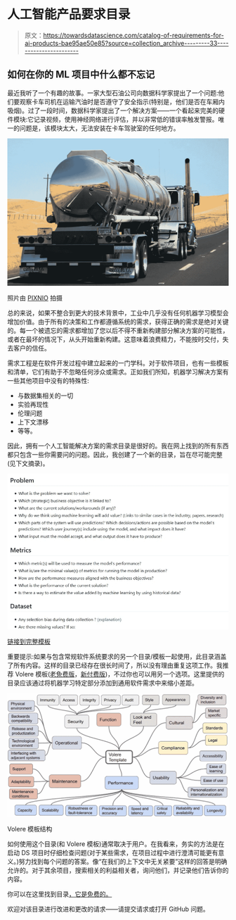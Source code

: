 # 人工智能产品要求目录

> 原文：<https://towardsdatascience.com/catalog-of-requirements-for-ai-products-bae95ae50e85?source=collection_archive---------33----------------------->

## 如何在你的 ML 项目中什么都不忘记

最近我听了一个有趣的故事。一家大型石油公司向数据科学家提出了一个问题:他们要观察卡车司机在运输汽油时是否遵守了安全指示(特别是，他们是否在车厢内吸烟)。过了一段时间，数据科学家提出了一个解决方案——一个看起来完美的硬件模块:它记录视频，使用神经网络进行评估，并以非常低的错误率触发警报。唯一的问题是，该模块太大，无法安装在卡车驾驶室的任何地方。

![](img/be74494b450f03b2bc29d307a2e7ac4f.png)

照片由 [PIXNIO](https://pixnio.com/transportation-vehicles/trucks/vehicle-truck-engine-road-trailer-transportation-transport-cargo) 拍摄

总的来说，如果不整合到更大的技术背景中，工业中几乎没有任何机器学习模型会增加价值。由于所有的决策和工作都遵循系统的需求，获得正确的需求是绝对关键的。每一个被遗忘的需求都增加了您以后不得不重新构建部分解决方案的可能性，或者在最坏的情况下，从头开始重新构建。这意味着浪费精力，不能按时交付，失去客户的信任。

需求工程是在软件开发过程中建立起来的一门学科。对于软件项目，也有一些模板和清单，它们有助于不忽略任何涉众或需求。正如我们所知，机器学习解决方案有一些其他项目中没有的特殊性:

*   与数据集相关的一切
*   实验再现性
*   伦理问题
*   上下文漂移
*   等等。

因此，拥有一个人工智能解决方案的需求目录是很好的。我在网上找到的所有东西都只包含一些你需要问的问题。因此，我创建了一个新的目录，旨在尽可能完整(见下文摘录)。

![](img/3b8347d947532d9e09d59f4e8a79d1d5.png)

[链接到完整模板](https://github.com/ttzt/catalog_of_requirements_for_ai_products)

重要提示:如果与包含常规软件系统要求的另一个目录/模板一起使用，此目录涵盖了所有内容。这样的目录已经存在很长时间了，所以没有理由重复这项工作。我推荐 Volere 模板([老免费版](http://homepages.laas.fr/kader/Robertson.pdf)，[新付费版](https://www.volere.org/templates/volere-requirements-specification-template/))，不过你也可以用另一个选项。这里提供的目录应该通过将机器学习特定部分添加到通用软件需求中来缩小差距。

![](img/56e4d7d1d60e860e389f58e460d9f0b6.png)

Volere 模板结构

如何使用这个目录(和 Volere 模板)通常取决于用户。在我看来，务实的方法是在启动 DS 项目时仔细检查问题(对于某些需求，在项目过程中进行澄清可能更有意义。)努力找到每个问题的答案。像“在我们的上下文中无关紧要”这样的回答是明确允许的。对于其余项目，搜索相关的利益相关者，询问他们，并记录他们告诉你的内容。

你可以在这里找到目录[，它是免费的。](https://github.com/ttzt/catalog_of_requirements_for_ai_products)

欢迎对该目录进行改进和更改的请求——请提交请求或打开 GitHub 问题。